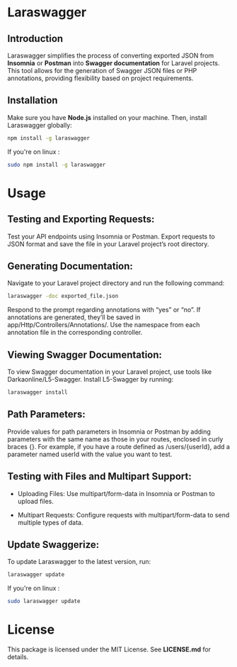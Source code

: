 # Laraswagger

## Introduction

Laraswagger simplifies the process of converting exported JSON from **Insomnia** or **Postman** into **Swagger documentation** for Laravel projects. This tool allows for the generation of Swagger JSON files or PHP annotations, providing flexibility based on project requirements.
## Installation

Make sure you have **Node.js** installed on your machine. Then, install Laraswagger globally:

```bash
npm install -g laraswagger
```
If you're on linux :

```bash
sudo npm install -g laraswagger
```
# Usage

## Testing and Exporting Requests:

Test your API endpoints using Insomnia or Postman.
Export requests to JSON format and save the file in your Laravel project’s root directory.
## Generating Documentation:
Navigate to your Laravel project directory and run the following command:

``` bash
laraswagger -doc exported_file.json
```
Respond to the prompt regarding annotations with “yes” or “no”. If annotations are generated, they’ll be saved in app/Http/Controllers/Annotations/. Use the namespace from each annotation file in the corresponding controller.
## Viewing Swagger Documentation:
To view Swagger documentation in your Laravel project, use tools like Darkaonline/L5-Swagger. Install L5-Swagger by running:

```bash
laraswagger install
```

##  Path Parameters:

Provide values for path parameters in Insomnia or Postman by adding parameters with the same name as those in your routes, enclosed in curly braces {}. For example, if you have a route defined as /users/{userId}, add a parameter named userId with the value you want to test.

## Testing with Files and Multipart Support:

- Uploading Files: Use multipart/form-data in Insomnia or Postman to upload files.

- Multipart Requests: Configure requests with multipart/form-data to send multiple types of data.
##  Update Swaggerize:
To update Laraswagger to the latest version, run:
```bash
laraswagger update
```

If you're on linux :

```bash
sudo laraswagger update
```
# License

This package is licensed under the MIT License. See **LICENSE.md** for details.
